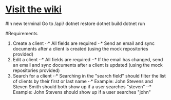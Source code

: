 # [Visit the wiki](https://github.com/Carepatron/Carepatron-Test-Full/wiki)

#In new terminal Go to /api/
dotnet restore
dotnet build
dotnet run

#Requirements

1. Create a client
⋅⋅* All fields are required
⋅⋅* Send an email and sync documents after a client is created (using the mock repositories provided)
2. Edit a client
⋅⋅* All fields are required
⋅⋅* If the email has changed, send an email and sync documents after a client is updated (using the mock repositories provided)
3. Search for a client
⋅⋅* Searching in the "search field" should filter the list of clients by their first or last name
⋅⋅* Example: John Stevens and Steven Smith should both show up if a user searches "steven"
⋅⋅* Example: John Stevens should show up if a user searches "john"
